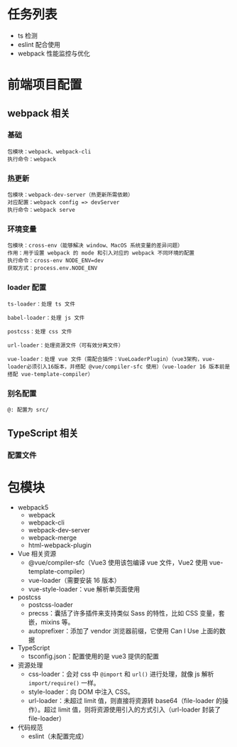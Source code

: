 # 任务列表

- ts 检测
- eslint 配合使用
- webpack 性能监控与优化

# 前端项目配置

## webpack 相关

### 基础

```
包模块：webpack、webpack-cli
执行命令：webpack
```

### 热更新

```
包模块：webpack-dev-server（热更新所需依赖）
对应配置：webpack config => devServer
执行命令：webpack serve
```

### 环境变量

```
包模块：cross-env（能够解决 window、MacOS 系统变量的差异问题）
作用：用于设置 webpack 的 mode 和引入对应的 webpack 不同环境的配置
执行命令：cross-env NODE_ENV=dev
获取方式：process.env.NODE_ENV
```

### loader 配置

```
ts-loader：处理 ts 文件

babel-loader：处理 js 文件

postcss：处理 css 文件

url-loader：处理资源文件（可有效分离文件）

vue-loader：处理 vue 文件（需配合插件：VueLoaderPlugin）（vue3架构，vue-loader必须引入16版本，并搭配 @vue/compiler-sfc 使用）（vue-loader 16 版本前是搭配 vue-template-compiler）
```

### 别名配置

```
@: 配置为 src/
```

## TypeScript 相关

### 配置文件

# 包模块

- webpack5
  - webpack
  - webpack-cli
  - webpack-dev-server
  - webpack-merge
  - html-webpack-plugin
- Vue 相关资源
  - @vue/compiler-sfc（Vue3 使用该包编译 vue 文件，Vue2 使用 vue-template-compiler）
  - vue-loader（需要安装 16 版本）
  - vue-style-loader：vue 解析单页面使用
- postcss
  - postcss-loader
  - precss：囊括了许多插件来支持类似 Sass 的特性，比如 CSS 变量，套嵌，mixins 等。
  - autoprefixer：添加了 vendor 浏览器前缀，它使用 Can I Use 上面的数据
- TypeScript
  - tsconfig.json：配置使用的是 vue3 提供的配置
- 资源处理
  - css-loader：会对 css 中 `@import` 和 `url()` 进行处理，就像 js 解析 `import/require()` 一样。
  - style-loader：向 DOM 中注入 CSS。
  - url-loader：未超过 limit 值，则直接将资源转 base64（file-loader 的操作）。超过 limit 值，则将资源使用引入的方式引入（url-loader 封装了 file-loader）
- 代码规范
  - eslint（未配置完成）
